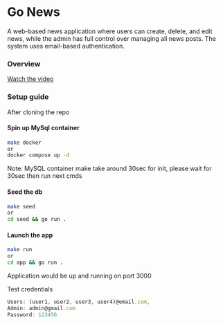 # Go News

A web-based news application where users can create, delete, and edit news, while the admin has full control over managing all news posts. The system uses email-based authentication.

### Overview

[Watch the video](https://www.youtube.com/watch?v=qLsU5nq7Cnk)

### Setup guide

After cloning the repo
#### Spin up MySql container

```sh
make docker
or
docker compose up -d
```
Note: MySQL container make take around 30sec for init, please wait for 30sec then run next cmds

#### Seed the db
```sh
make seed 
or
cd seed && go run .
```

#### Launch the app
```sh
make run
or
cd app && go run .
```

Application would be up and running on port 3000

Test credentials

```js
Users: (user1, user2, user3, user4)@email.com,
Admin: admin@gmail.com 
Password: 123456
```
